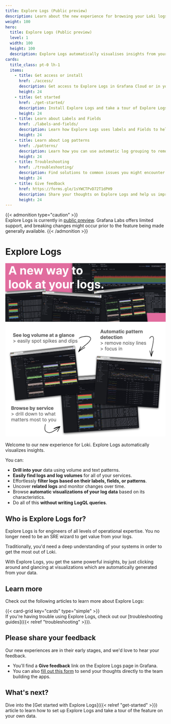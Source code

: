 ```yaml
---
title: Explore Logs (Public preview)
description: Learn about the new experience for browsing your Loki logs without writing queries.
weight: 100
hero:
  title: Explore Logs (Public preview)
  level: 1
  width: 100
  height: 100
  description: Explore Logs automatically visualises insights from your Loki logs.
cards:
  title_class: pt-0 lh-1
  items:
    - title: Get access or install
      href: ./access/
      description: Get access to Explore Logs in Grafana Cloud or in your own stack.
      height: 24
    - title: Get started
      href: ./get-started/
      description: Install Explore Logs and take a tour of Explore Logs using your own data.
      height: 24
    - title: Learn about Labels and Fields
      href: ./labels-and-fields/
      description: Learn how Explore Logs uses labels and Fields to help you explore your Loki logs.
      height: 24
    - title: Learn about Log patterns
      href: ./patterns/
      description: Learn how you can use automatic log grouping to remove noise and find hard to locate logs.
      height: 24
    - title: Troubleshooting
      href: ./troubleshooting/
      description: Find solutions to common issues you might encounter when using Explore Logs.
      height: 24
    - title: Give feedback
      href: https://forms.gle/1sYWCTPvD72T1dPH9
      description: Share your thoughts on Explore Logs and help us improve the experience.
      height: 24
---
```


{{< admonition type="caution" >}}  
Explore Logs is currently in [public preview](/docs/release-life-cycle/). Grafana Labs offers limited support, and breaking changes might occur prior to the feature being made generally available.
{{< /admonition >}}

# Explore Logs

![A new way to look at your logs](images/explore-logs-hero-banner.png)
![Screenshot of Explore Logs landing page](images/explore-logs-features.jpeg)

Welcome to our new experience for Loki. Explore Logs automatically visualizes insights.

You can:

- **Drill into your** data using volume and text patterns.
- **Easily find logs and log volumes** for all of your services.
- Effortlessly **filter logs based on their labels, fields, or patterns**.
- Uncover **related logs** and monitor changes over time.
- Browse **automatic visualizations of your log data** based on its characteristics.
- Do all of this **without writing LogQL queries**.

## Who is Explore Logs for?

Explore Logs is for engineers of all levels of operational expertise. You no longer need to be an SRE wizard to get value from your logs.

Traditionally, you'd need a deep understanding of your systems in order to get the most out of Loki.

With Explore Logs, you get the same powerful insights, by just clicking around and glancing at visualizations which are automatically generated from your data.

## Learn more

Check out the following articles to learn more about Explore Logs:

{{< card-grid key="cards" type="simple" >}}
<br>
If you're having trouble using Explore Logs, check out our [troubleshooting guides]({{< relref "troubleshooting" >}}).

## Please share your feedback

Our new experiences are in their early stages, and we'd love to hear your feedback.

- You'll find a **Give feedback** link on the Explore Logs page in Grafana.
- You can also [fill out this form](https://forms.gle/1sYWCTPvD72T1dPH9) to send your thoughts directly to the team building the apps.

## What's next?

Dive into the [Get started with Explore Logs]({{< relref "get-started" >}}) article to learn how to set up Explore Logs and take a tour of the feature on your own data.

